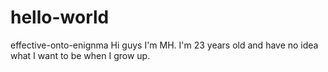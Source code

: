 # hello-world
effective-onto-enignma
Hi guys I'm MH. I'm 23 years old and have no idea what I want to be when I grow up. 
